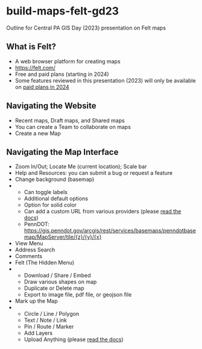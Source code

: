 # build-maps-felt-gd23
Outline for Central PA GIS Day (2023) presentation on Felt maps

## What is Felt?
- A web browser platform for creating maps
- https://felt.com/
- Free and paid plans (starting in 2024)
- Some features reviewed in this presentation (2023) will only be available on [paid plans in 2024](https://felt.com/pricing)

## Navigating the Website
- Recent maps, Draft maps, and Shared maps
- You can create a Team to collaborate on maps
- Create a new Map

## Navigating the Map Interface
- Zoom In/Out; Locate Me (current location); Scale bar
- Help and Resources: you can submit a bug or request a feature
- Change background (basemap)
- - Can toggle labels
  - Additional default options
  - Option for solid color
  - Can add a custom URL from various providers (please [read the docs](https://feltmaps.notion.site/Custom-Map-Backgrounds-30f85a712250421fa53a193cdf097b6a))
  - PennDOT: https://gis.penndot.gov/arcgis/rest/services/basemaps/penndotbasemap/MapServer/tile/{z}/{y}/{x}
- View Menu
- Address Search
- Comments
- Felt (The Hidden Menu)
- - Download / Share / Embed
  - Draw various shapes on map
  - Duplicate or Delete map
  - Export to image file, pdf file, or geojson file
- Mark up the Map
- - Circle / Line / Polygon
  - Text / Note / Link
  - Pin / Route / Marker
  - Add Layers
  - Upload Anything (please [read the docs](https://feltmaps.notion.site/Upload-Anything-b26d739e80184127872faa923b55d232))


